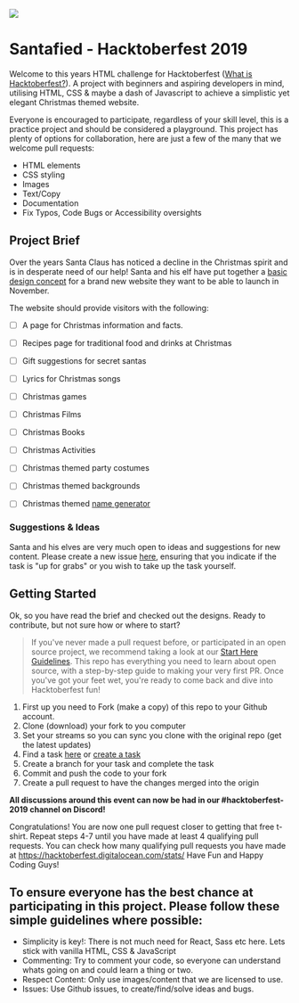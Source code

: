 ![](https://cdn.discordapp.com/attachments/598312632407293963/626070022447431783/santafied.png)
# Santafied - Hacktoberfest 2019 
 
Welcome to this years HTML challenge for Hacktoberfest ([What is Hacktoberfest?](https://github.com/zero-to-mastery/hacktoberfest-2019#what-is-hacktoberfest)). A project with beginners and aspiring developers in mind, utilising HTML, CSS & maybe a dash of Javascript to achieve a simplistic yet elegant Christmas themed website.
 
Everyone is encouraged to participate, regardless of your skill level, this is a practice project and should be considered a playground.  This project has plenty of options for collaboration, here are just a few of the many that we welcome pull requests: 
- HTML elements
- CSS styling
- Images
- Text/Copy
- Documentation
- Fix Typos, Code Bugs or Accessibility oversights
 
## Project Brief
Over the years Santa Claus has noticed a decline in the Christmas spirit and is in desperate need of our help! Santa and his elf have put together a [basic design concept](https://github.com/zero-to-mastery/Santafied/tree/master/design) for a brand new website they want to be able to launch in November.
 
The website should provide visitors with the following:
- [ ] A page for Christmas information and facts.
- [ ] Recipes page for traditional food and drinks at Christmas
- [ ] Gift suggestions for secret santas
- [ ] Lyrics for Christmas songs
- [ ] Christmas games
- [ ] Christmas Films
- [ ] Christmas Books
- [ ] Christmas Activities
- [ ] Christmas themed party costumes
- [ ] Christmas themed backgrounds
- [ ] Christmas themed [name generator](https://www.google.com/search?q=what+is+my+christmas+name&oq=what+is+my+christma&aqs=chrome.0.0j69i57j0l4.8031j0j4&sourceid=chrome&ie=UTF-8)
 
 
### Suggestions & Ideas
Santa and his elves are very much open to ideas and suggestions for new content. Please create a new issue [here](https://github.com/zero-to-mastery/Santafied/issues), ensuring that you indicate if the task is "up for grabs" or you wish to take up the task yourself. 
 
 
## Getting Started
Ok, so you have read the brief and checked out the designs. Ready to contribute, but not sure how or where to start?

> If you've never made a pull request before, or participated in an open source project, we recommend taking a look at our [Start Here Guidelines](https://github.com/zero-to-mastery/start-here-guidelines). This repo has everything you need to learn about open source, with a step-by-step guide to making your very first PR.
> Once you've got your feet wet, you're ready to come back and dive into Hacktoberfest fun!
 
1. First up you need to Fork (make a copy) of this repo to your Github account. 
2. Clone (download) your fork to you computer
3. Set your streams so you can sync you clone with the original repo (get the latest updates)
4. Find a task [here](https://github.com/zero-to-mastery/Santafied/projects/1?add_cards_query=is%3Aopen) or [create a task](https://github.com/zero-to-mastery/Santafied/issues)
5. Create a branch for your task and complete the task
6. Commit and push the code to your fork
7. Create a pull request to have the changes merged into the origin


**All discussions around this event can now be had in our #hacktoberfest-2019 channel on Discord!**
 
Congratulations! You are now one pull request closer to getting that free t-shirt. Repeat steps 4-7 until you have made at least 4 qualifying pull requests. You can check how many qualifying pull requests you have made at https://hacktoberfest.digitalocean.com/stats/ Have Fun and Happy Coding Guys!
 
## To ensure everyone has the best chance at participating in this project. Please follow these simple guidelines where possible:
 
- Simplicity is key!: There is not much need for React, Sass etc here. Lets stick with vanilla HTML, CSS & JavaScript
- Commenting: Try to comment your code, so everyone can understand whats going on and could learn a thing or two.
- Respect Content: Only use images/content that we are licensed to use.
- Issues: Use Github issues, to create/find/solve ideas and bugs.
